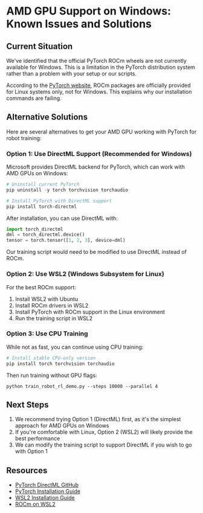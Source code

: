 # AMD GPU Support on Windows: Known Issues and Solutions

## Current Situation

We've identified that the official PyTorch ROCm wheels are not currently available for Windows. This is a limitation in the PyTorch distribution system rather than a problem with your setup or our scripts.

According to the [PyTorch website](https://pytorch.org/get-started/locally/), ROCm packages are officially provided for Linux systems only, not for Windows. This explains why our installation commands are failing.

## Alternative Solutions

Here are several alternatives to get your AMD GPU working with PyTorch for robot training:

### Option 1: Use DirectML Support (Recommended for Windows)

Microsoft provides DirectML backend for PyTorch, which can work with AMD GPUs on Windows:

```powershell
# Uninstall current PyTorch
pip uninstall -y torch torchvision torchaudio

# Install PyTorch with DirectML support
pip install torch-directml
```

After installation, you can use DirectML with:

```python
import torch_directml
dml = torch_directml.device()
tensor = torch.tensor([1, 2, 3], device=dml)
```

Our training script would need to be modified to use DirectML instead of ROCm.

### Option 2: Use WSL2 (Windows Subsystem for Linux)

For the best ROCm support:

1. Install WSL2 with Ubuntu
2. Install ROCm drivers in WSL2
3. Install PyTorch with ROCm support in the Linux environment
4. Run the training script in WSL2

### Option 3: Use CPU Training

While not as fast, you can continue using CPU training:

```powershell
# Install stable CPU-only version
pip install torch torchvision torchaudio
```

Then run training without GPU flags:
```
python train_robot_rl_demo.py --steps 10000 --parallel 4
```

## Next Steps

1. We recommend trying Option 1 (DirectML) first, as it's the simplest approach for AMD GPUs on Windows
2. If you're comfortable with Linux, Option 2 (WSL2) will likely provide the best performance
3. We can modify the training script to support DirectML if you wish to go with Option 1

## Resources

- [PyTorch DirectML GitHub](https://github.com/microsoft/pytorch-directml)
- [PyTorch Installation Guide](https://pytorch.org/get-started/locally/)
- [WSL2 Installation Guide](https://learn.microsoft.com/en-us/windows/wsl/install)
- [ROCm on WSL2](https://rocm.docs.amd.com/en/latest/deploy/windows.html) 
